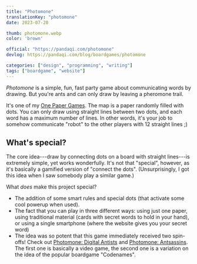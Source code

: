 ```yaml
---
title: "Photomone"
translationKey: "photomone"
date: 2023-07-20

thumb: photomone.webp
color: 'brown'

official: "https://pandaqi.com/photomone"
devlog: https://pandaqi.com/blog/boardgames/photomone

categories: ["design", "programming", "writing"]
tags: ["boardgame", "website"]
---
```


_Photomone_ is a simple, fun, fast party game about communicating words by drawing. But you're ants and can only draw by leaving a pheromone trail. 

It's one of my [One Paper Games](/en/design/boardgame/one-paper-games). The map is a paper randomly filled with dots. You can only draw using straight lines between two dots, and each word has a maximum number of lines. In other words, it's your job to somehow communicate "robot" to the other players with 12 straight lines ;)

## What's special?

The core idea---draw by connecting dots on a board with straight lines---is extremely simple, yet works wonderfully. It's not that "special", however, as it's basically a gamified version of "connect the dots". (Unsurprisingly, I got this idea when I saw somebody play a similar game.)

What _does_ make this project special? 

* The addition of some smart rules and special dots (that activate some cool powerup when used).
* The fact that you can play in three different ways: using just one paper, using traditional material (cards with secret words to hold in your hand), or using a single smartphone (where the website gives you your secret word)
* The idea was so potent that this game immediately received two spin-offs! Check out [Photomone: Digital Antists](/en/design/boardgame/photomone-digital-antists) and [Photomone: Antsassins](/en/design/boardgame/photomone-antsassins). The first one is basically a video game, the second one is a variation on the idea of the popular boardgame "Codenames".

